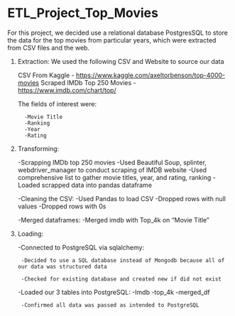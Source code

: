 # ETL_Project_Top_Movies

For this project, we decided use a relational database PostgresSQL to store the data for the top movies from particular years, which were extracted from CSV files and the web. 

1.	Extraction:
      We used the following CSV and Website to source our data
      
	 CSV From Kaggle - https://www.kaggle.com/axeltorbenson/top-4000-movies
         Scraped IMDb Top 250 Movies - https://www.imdb.com/chart/top/
	 
      The fields of interest were:
      
          -Movie Title
          -Ranking
          -Year
          -Rating
	  
2.	Transforming:
		
      -Scrapping IMDb top 250 movies
          -Used Beautiful Soup, splinter, webdriver_manager to conduct scraping of IMDB website
          -Used comprehensive list to gather movie titles, year, and rating, ranking
          -Loaded scrapped data into pandas dataframe
	  
      -Cleaning the CSV:
          -Used Pandas to load CSV
          -Dropped rows with null values
          -Dropped rows with 0s
	  
      -Merged dataframes:
          -Merged imdb with Top_4k on “Movie Title”
3.	Loading:
      
      -Connected to PostgreSQL via sqlalchemy:
      
         -Decided to use a SQL database instead of Mongodb because all of our data was structured data
	 
         -Checked for existing database and created new if did not exist
	 -Loaded our 3 tables into PostgreSQL:
               -Imdb
               -top_4k
               -merged_df
	       
         -Confirmed all data was passed as intended to PostgreSQL
